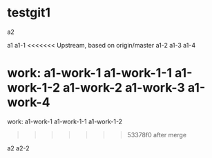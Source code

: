 # testgit1
a2

a1
a1-1
<<<<<<< Upstream, based on origin/master
a1-2
a1-3
a1-4

work:
a1-work-1
a1-work-1-1
a1-work-1-2
a1-work-2
a1-work-3
a1-work-4
=======

work:
a1-work-1
a1-work-1-1
a1-work-1-2
>>>>>>> 53378f0 after merge

a2
a2-2
